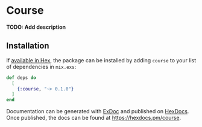 # Course

**TODO: Add description**

## Installation

If [available in Hex](https://hex.pm/docs/publish), the package can be installed
by adding `course` to your list of dependencies in `mix.exs`:

```elixir
def deps do
  [
    {:course, "~> 0.1.0"}
  ]
end
```

Documentation can be generated with [ExDoc](https://github.com/elixir-lang/ex_doc)
and published on [HexDocs](https://hexdocs.pm). Once published, the docs can
be found at <https://hexdocs.pm/course>.

